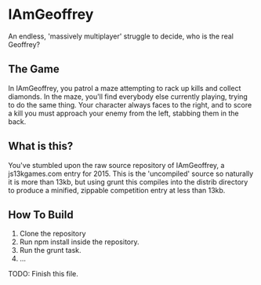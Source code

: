 IAmGeoffrey
===========

An endless, 'massively multiplayer' struggle to decide, who is the real Geoffrey?

The Game
--------

In IAmGeoffrey, you patrol a maze attempting to rack up kills and collect diamonds.  In the maze, you'll find everybody else currently playing, trying to do the same thing.
Your character always faces to the right, and to score a kill you must approach your enemy from the left, stabbing them in the back.

What is this?
-------------

You've stumbled upon the raw source repository of IAmGeoffrey, a js13kgames.com entry for 2015. This is the 'uncompiled' source so naturally it is more than 13kb, but using grunt this compiles into the distrib directory to produce a minified, zippable competition entry at less than 13kb.
 
How To Build
------------

1. Clone the repository
2. Run npm install inside the repository.
3. Run the grunt task.
4. ... 

TODO:  Finish this file.